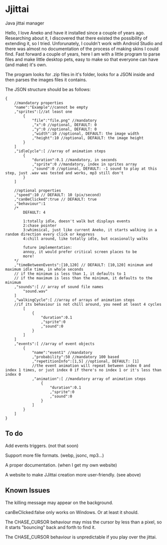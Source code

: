 # Jjittai
Java jittai manager

Hello,
I love Aneko and have it installed since a couple of years ago.
Researching about it, I discovered that there existed the possibility of extending it, so I tried.
Unforunately, I couldn't work with Android Studio and there was almost no documentation of the process of making skins I could find.
Fast forward a couple of years, here I am with a little program to parse files and make little desktop pets, easy to make so that everyone can have (and make) it's own.

The program looks for .zip files in it's folder, looks for a JSON inside and then parses the images files it contains.

The JSON structure should be as follows:

```
{
	//mandatory properties
	"name":"Example"//cannot be empty
	,"sprites":[//at least one
		{
			"file":"file.png" //mandatory
			,"x":0 //optional, DEFAULT: 0
			,"y":0 //optional, DEFAULT: 0
			,"width":10 //optional, DEFAULT: the image width
			,"height":10 //optional, DEFAULT: the image height
		}
	]
	,"idleCycle":[ //array of animation steps
		{
			"duration":0.1 //mandatory, in seconds
			,"sprite":0 //mandatory, index in sprites array
			,"sound":0 //optional, DEFAULT: -1 sound to play at this step, just .wav was tested and works, mp3 still don't
		}
	]

	//optional properties
	,"speed":10 // DEFAULT: 10 (pix/second)
	,"canBeClicked":true // DEFAULT: true
	,"behaviour":1
	/*
		DEFAULT: 4
		
		1:totally idle, doesn't walk but displays events
		2:chase pointer
		3:whimsical, just like current Aneko, it starts walking in a random direction every click or keypress
		4:chill around, like totally idle, but ocasionally walks

		future implementation:
		annoy, it would prefer critical screen places to be
		more!
	*/
	,"timeBetweenEvents":[10,120] // DEFAULT: [10,120] minimum and maximum idle time, in whole seconds
	// if the minimum is less than 1, it defaults to 1
	// if the maximum is less than the minimum, it defaults to the minimum
	,"sounds":[ // array of sound file names 
		"sound.wav"
	]
	,"walkingCycle":[ //array of arrays of animation steps
	//if its behaviour is not chill around, you need at least 4 cycles
		[
			{
				"duration":0.1
				,"sprite":0
				,"sound":0
			}
		]
	]
	,"events":[ //array of event objects
		{
			"name":"event1" //mandatory
			,"probability":50 //mandatory 100 based
			,"repetitionInfo":[1,5] //optional, DEFAULT: [1]
			//the event animation will repeat between index 0 and index 1 times, or just index 0 if there's no index 1 or it's less than index 0
			,"animation":[ //mandatory array of animation steps
				{
					"duration":0.1
					,"sprite":0
					,"sound":0
				}
			]
		}
	]
}

```

## To do

Add events triggers. (not that soon)

Support more file formats. (webp, jsonc, mp3...)

A proper documentation. (when I get my own website)

A website to make JJittai creation more user-friendly. (see above)

## Known Issues
The killing message may appear on the background.

canBeClicked:false only works on Windows. Or at least it should.

The CHASE_CURSOR behaviour may miss the cursor by less than a pixel, so it starts "bouncing" back and forth to find it.

The CHASE_CURSOR behaviour is unpredictable if you play over the jittai.

